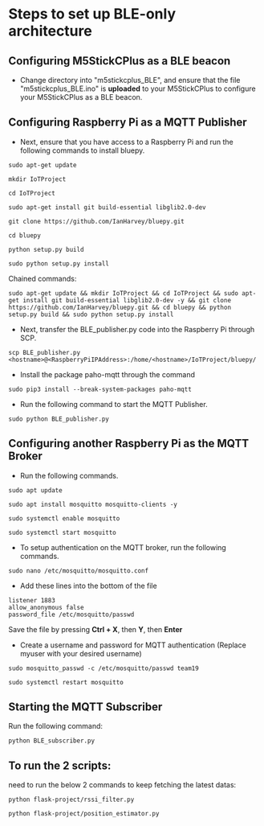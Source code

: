 # Steps to set up BLE-only architecture
## Configuring M5StickCPlus as a BLE beacon
- Change directory into "m5stickcplus_BLE", and ensure that the file "m5stickcplus_BLE.ino" is **uploaded** to your M5StickCPlus to configure your M5StickCPlus as a BLE beacon.
## Configuring Raspberry Pi as a MQTT Publisher
- Next, ensure that you have access to a Raspberry Pi and run the following commands to install bluepy.

```
sudo apt-get update
```

```
mkdir IoTProject
```
```
cd IoTProject
```
```
sudo apt-get install git build-essential libglib2.0-dev 
```
```
git clone https://github.com/IanHarvey/bluepy.git
```
```
cd bluepy
```
```
python setup.py build
```
```
sudo python setup.py install
```

Chained commands:
```
sudo apt-get update && mkdir IoTProject && cd IoTProject && sudo apt-get install git build-essential libglib2.0-dev -y && git clone https://github.com/IanHarvey/bluepy.git && cd bluepy && python setup.py build && sudo python setup.py install
```

- Next, transfer the BLE_publisher.py code into the Raspberry Pi through SCP. 
```
scp BLE_publisher.py <hostname>@<RaspberryPiIPAddress>:/home/<hostname>/IoTProject/bluepy/
```
- Install the package paho-mqtt through the command 
```
sudo pip3 install --break-system-packages paho-mqtt
```
- Run the following command to start the MQTT Publisher.
```
sudo python BLE_publisher.py
``` 


## Configuring another Raspberry Pi as the MQTT Broker
- Run the following commands.
```
sudo apt update
```
```
sudo apt install mosquitto mosquitto-clients -y
```
```
sudo systemctl enable mosquitto
```
```
sudo systemctl start mosquitto
```

- To setup authentication on the MQTT broker, run the following commands.
```
sudo nano /etc/mosquitto/mosquitto.conf
```
- Add these lines into the bottom of the file 
```
listener 1883
allow_anonymous false
password_file /etc/mosquitto/passwd
```
Save the file by pressing **Ctrl + X**, then **Y**, then **Enter**
- Create a username and password for MQTT authentication (Replace myuser with your desired username)
```
sudo mosquitto_passwd -c /etc/mosquitto/passwd team19 
```
```
sudo systemctl restart mosquitto
```
## Starting the MQTT Subscriber
Run the following command:
```
python BLE_subscriber.py
```


## To run the 2 scripts:
need to run the below 2 commands to keep fetching the latest datas:
```
python flask-project/rssi_filter.py
```
```
python flask-project/position_estimator.py
```